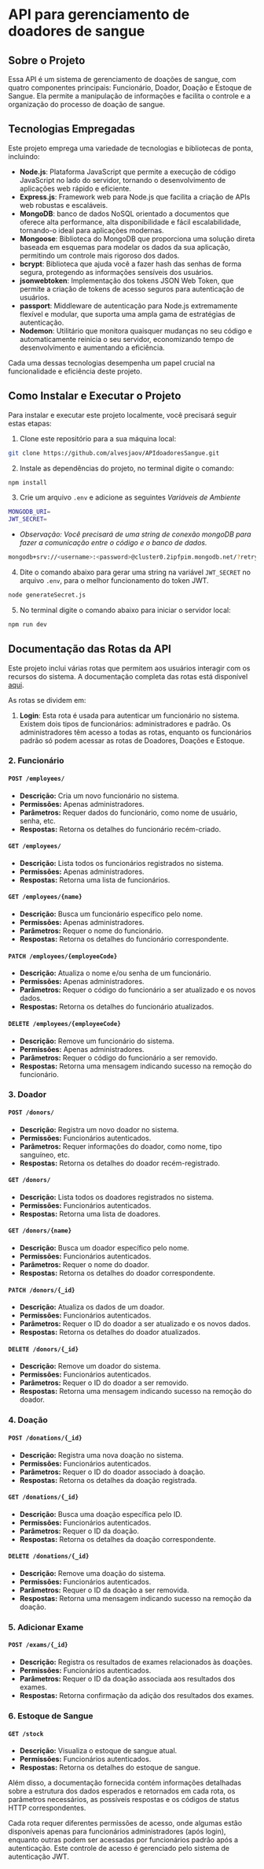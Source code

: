 # API para gerenciamento de doadores de sangue

## Sobre o Projeto

Essa API é um sistema de gerenciamento de doações de sangue, com quatro componentes principais: Funcionário, Doador, Doação e Estoque de Sangue. Ela permite a manipulação de informações e facilita o controle e a organização do processo de doação de sangue.

## Tecnologias Empregadas

Este projeto emprega uma variedade de tecnologias e bibliotecas de ponta, incluindo:

- **Node.js**: Plataforma JavaScript que permite a execução de código JavaScript no lado do servidor, tornando o desenvolvimento de aplicações web rápido e eficiente.
- **Express.js**: Framework web para Node.js que facilita a criação de APIs web robustas e escaláveis.
- **MongoDB**: banco de dados NoSQL orientado a documentos que oferece alta performance, alta disponibilidade e fácil escalabilidade, tornando-o ideal para aplicações modernas.
- **Mongoose**: Biblioteca do MongoDB que proporciona uma solução direta baseada em esquemas para modelar os dados da sua aplicação, permitindo um controle mais rigoroso dos dados.
- **bcrypt**: Biblioteca que ajuda você a fazer hash das senhas de forma segura, protegendo as informações sensíveis dos usuários.
- **jsonwebtoken**: Implementação dos tokens JSON Web Token, que permite a criação de tokens de acesso seguros para autenticação de usuários.
- **passport**: Middleware de autenticação para Node.js extremamente flexível e modular, que suporta uma ampla gama de estratégias de autenticação.
- **Nodemon**: Utilitário que monitora quaisquer mudanças no seu código e automaticamente reinicia o seu servidor, economizando tempo de desenvolvimento e aumentando a eficiência.

Cada uma dessas tecnologias desempenha um papel crucial na funcionalidade e eficiência deste projeto.

## Como Instalar e Executar o Projeto

Para instalar e executar este projeto localmente, você precisará seguir estas etapas:

1. Clone este repositório para a sua máquina local:

```bash
git clone https://github.com/alvesjaov/APIdoadoresSangue.git
```

2. Instale as dependências do projeto, no terminal digite o comando:

```bash
npm install
```

3. Crie um arquivo `.env` e adicione as seguintes *Variáveis de Ambiente*

```bash
MONGODB_URI=
JWT_SECRET=
```

- *Observação: Você precisará de uma string de conexão mongoDB para fazer a comunicação entre o código e o banco de dados.*
```bash
mongodb+srv://<username>:<password>@cluster0.2ipfpim.mongodb.net/?retryWrites=true&w=majority
```

4. Dite o comando abaixo para gerar uma string na variável `JWT_SECRET` no arquivo `.env`, para o melhor funcionamento do token JWT.

```bash
node generateSecret.js
```

5. No terminal digite o comando abaixo para iniciar o servidor local:

```bash
npm run dev
```

## Documentação das Rotas da API

Este projeto inclui várias rotas que permitem aos usuários interagir com os recursos do sistema. A documentação completa das rotas está disponível [aqui](https://apidoadoressangue.vercel.app/api-docs/).

As rotas se dividem em:

1. **Login**: Esta rota é usada para autenticar um funcionário no sistema. Existem dois tipos de funcionários: administradores e padrão. Os administradores têm acesso a todas as rotas, enquanto os funcionários padrão só podem acessar as rotas de Doadores, Doações e Estoque.


### 2. Funcionário

#### `POST /employees/`
- **Descrição:** Cria um novo funcionário no sistema.
- **Permissões:** Apenas administradores.
- **Parâmetros:** Requer dados do funcionário, como nome de usuário, senha, etc.
- **Respostas:** Retorna os detalhes do funcionário recém-criado.

#### `GET /employees/`
- **Descrição:** Lista todos os funcionários registrados no sistema.
- **Permissões:** Apenas administradores.
- **Respostas:** Retorna uma lista de funcionários.

#### `GET /employees/{name}`
- **Descrição:** Busca um funcionário específico pelo nome.
- **Permissões:** Apenas administradores.
- **Parâmetros:** Requer o nome do funcionário.
- **Respostas:** Retorna os detalhes do funcionário correspondente.

#### `PATCH /employees/{employeeCode}`
- **Descrição:** Atualiza o nome e/ou senha de um funcionário.
- **Permissões:** Apenas administradores.
- **Parâmetros:** Requer o código do funcionário a ser atualizado e os novos dados.
- **Respostas:** Retorna os detalhes do funcionário atualizados.

#### `DELETE /employees/{employeeCode}`
- **Descrição:** Remove um funcionário do sistema.
- **Permissões:** Apenas administradores.
- **Parâmetros:** Requer o código do funcionário a ser removido.
- **Respostas:** Retorna uma mensagem indicando sucesso na remoção do funcionário.

### 3. Doador

#### `POST /donors/`
- **Descrição:** Registra um novo doador no sistema.
- **Permissões:** Funcionários autenticados.
- **Parâmetros:** Requer informações do doador, como nome, tipo sanguíneo, etc.
- **Respostas:** Retorna os detalhes do doador recém-registrado.

#### `GET /donors/`
- **Descrição:** Lista todos os doadores registrados no sistema.
- **Permissões:** Funcionários autenticados.
- **Respostas:** Retorna uma lista de doadores.

#### `GET /donors/{name}`
- **Descrição:** Busca um doador específico pelo nome.
- **Permissões:** Funcionários autenticados.
- **Parâmetros:** Requer o nome do doador.
- **Respostas:** Retorna os detalhes do doador correspondente.

#### `PATCH /donors/{_id}`
- **Descrição:** Atualiza os dados de um doador.
- **Permissões:** Funcionários autenticados.
- **Parâmetros:** Requer o ID do doador a ser atualizado e os novos dados.
- **Respostas:** Retorna os detalhes do doador atualizados.

#### `DELETE /donors/{_id}`
- **Descrição:** Remove um doador do sistema.
- **Permissões:** Funcionários autenticados.
- **Parâmetros:** Requer o ID do doador a ser removido.
- **Respostas:** Retorna uma mensagem indicando sucesso na remoção do doador.

### 4. Doação

#### `POST /donations/{_id}`
- **Descrição:** Registra uma nova doação no sistema.
- **Permissões:** Funcionários autenticados.
- **Parâmetros:** Requer o ID do doador associado à doação.
- **Respostas:** Retorna os detalhes da doação registrada.

#### `GET /donations/{_id}`
- **Descrição:** Busca uma doação específica pelo ID.
- **Permissões:** Funcionários autenticados.
- **Parâmetros:** Requer o ID da doação.
- **Respostas:** Retorna os detalhes da doação correspondente.

#### `DELETE /donations/{_id}`
- **Descrição:** Remove uma doação do sistema.
- **Permissões:** Funcionários autenticados.
- **Parâmetros:** Requer o ID da doação a ser removida.
- **Respostas:** Retorna uma mensagem indicando sucesso na remoção da doação.

### 5. Adicionar Exame

#### `POST /exams/{_id}`
- **Descrição:** Registra os resultados de exames relacionados às doações.
- **Permissões:** Funcionários autenticados.
- **Parâmetros:** Requer o ID da doação associada aos resultados dos exames.
- **Respostas:** Retorna confirmação da adição dos resultados dos exames.

### 6. Estoque de Sangue

#### `GET /stock`
- **Descrição:** Visualiza o estoque de sangue atual.
- **Permissões:** Funcionários autenticados.
- **Respostas:** Retorna os detalhes do estoque de sangue.


Além disso, a documentação fornecida contém informações detalhadas sobre a estrutura dos dados esperados e retornados em cada rota, os parâmetros necessários, as possíveis respostas e os códigos de status HTTP correspondentes.

Cada rota requer diferentes permissões de acesso, onde algumas estão disponíveis apenas para funcionários administradores (após login), enquanto outras podem ser acessadas por funcionários padrão após a autenticação. Este controle de acesso é gerenciado pelo sistema de autenticação JWT.
